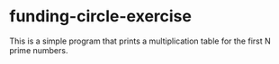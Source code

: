 funding-circle-exercise
=======================
This is a simple program that prints a multiplication table for the first N prime numbers.
